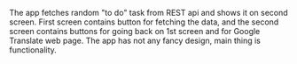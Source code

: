The app fetches random "to do" task from REST api and shows it on second screen.
First screen contains button for fetching the data, and the second screen contains buttons for going back on 1st screen and for Google Translate web page.
The app has not any fancy design, main thing is functionality.